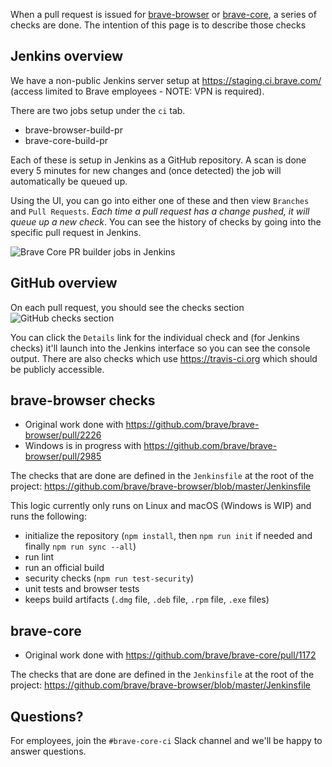 When a pull request is issued for [brave-browser](https://github.com/brave/brave-browser) or [brave-core](https://github.com/brave/brave-core), a series of checks are done. The intention of this page is to describe those checks

## Jenkins overview
We have a non-public Jenkins server setup at https://staging.ci.brave.com/ (access limited to Brave employees - NOTE: VPN is required).

There are two jobs setup under the `ci` tab.
- brave-browser-build-pr
- brave-core-build-pr

Each of these is setup in Jenkins as a GitHub repository. A scan is done every 5 minutes for new changes and (once detected) the job will automatically be queued up.

Using the UI, you can go into either one of these and then view `Branches` and `Pull Requests`. *Each time a pull request has a change pushed, it will queue up a new check*. You can see the history of checks by going into the specific pull request in Jenkins.

![Brave Core PR builder jobs in Jenkins](https://media.clifton.io/brave/wiki/jenkins-jobs.png)

## GitHub overview
On each pull request, you should see the checks section
![GitHub checks section](http://media.clifton.io/brave/wiki/github-checks.png)

You can click the `Details` link for the individual check and (for Jenkins checks) it'll launch into the Jenkins interface so you can see the console output.  There are also checks which use https://travis-ci.org which should be publicly accessible.

## brave-browser checks
- Original work done with https://github.com/brave/brave-browser/pull/2226
- Windows is in progress with https://github.com/brave/brave-browser/pull/2985

The checks that are done are defined in the `Jenkinsfile` at the root of the project:
https://github.com/brave/brave-browser/blob/master/Jenkinsfile

This logic currently only runs on Linux and macOS (Windows is WIP) and runs the following:
- initialize the repository (`npm install`, then `npm run init` if needed and finally `npm run sync --all`)
- run lint
- run an official build
- security checks (`npm run test-security`)
- unit tests and browser tests
- keeps build artifacts (`.dmg` file, `.deb` file, `.rpm` file, `.exe` files)

## brave-core
- Original work done with https://github.com/brave/brave-core/pull/1172

The checks that are done are defined in the `Jenkinsfile` at the root of the project:
https://github.com/brave/brave-browser/blob/master/Jenkinsfile

## Questions?
For employees, join the `#brave-core-ci` Slack channel and we'll be happy to answer questions. 
